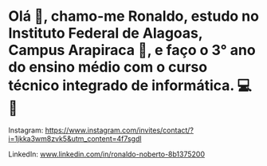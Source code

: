 # Olá :wave:, chamo-me Ronaldo, estudo no Instituto Federal de Alagoas, Campus Arapiraca :green_heart:, e faço o 3° ano do ensino médio com o curso técnico integrado de informática. :computer: :minidisc:

Instagram: https://www.instagram.com/invites/contact/?i=1jkka3wm8zvk5&utm_content=4f7sgdl

LinkedIn: www.linkedin.com/in/ronaldo-noberto-8b1375200

